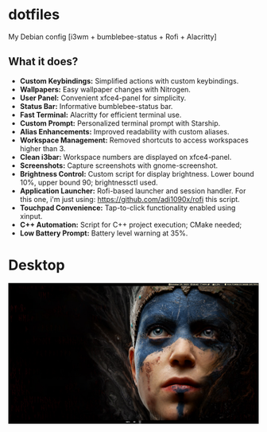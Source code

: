 # dotfiles
My Debian config [i3wm + bumblebee-status + Rofi + Alacritty]

## What it does?

- **Custom Keybindings:** Simplified actions with custom keybindings.
- **Wallpapers:** Easy wallpaper changes with Nitrogen.
- **User Panel:** Convenient xfce4-panel for simplicity.
- **Status Bar:** Informative bumblebee-status bar.
- **Fast Terminal:** Alacritty for efficient terminal use.
- **Custom Prompt:** Personalized terminal prompt with Starship.
- **Alias Enhancements:** Improved readability with custom aliases.
- **Workspace Management:** Removed shortcuts to access workspaces higher than 3.
- **Clean i3bar:** Workspace numbers are displayed on xfce4-panel.
- **Screenshots:** Capture screenshots with gnome-screenshot.
- **Brightness Control:** Custom script for display brightness. Lower bound 10%, upper bound 90; brightnessctl used.
- **Application Launcher:** Rofi-based launcher and session handler. For this one, i'm just using: https://github.com/adi1090x/rofi this script.
- **Touchpad Convenience:** Tap-to-click functionality enabled using xinput.
- **C++ Automation:** Script for C++ project execution; CMake needed;
- **Low Battery Prompt:** Battery level warning at 35%.

# Desktop
![Desktop](https://github.com/vivekkdagar/dotfiles/blob/main/screenshots/desktop.png)
